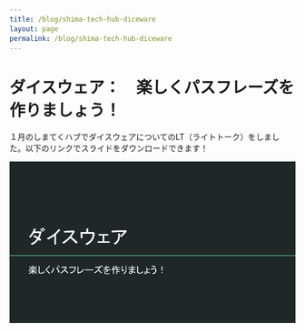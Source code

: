 ```yaml
---
title: /blog/shima-tech-hub-diceware
layout: page
permalink: /blog/shima-tech-hub-diceware
---
```


# ダイスウェア：　楽しくパスフレーズを作りましょう！

１月のしまてくハブでダイスウェアについてのLT（ライトトーク）をしました。以下のリンクでスライドをダウンロードできます！

[![Download Slides](/assets/diceware.jpg)](/assets/diceware.pptx)